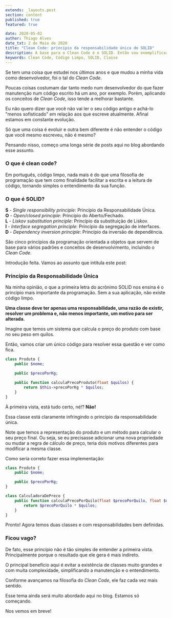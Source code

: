 ```yaml
---
extends: _layouts.post
section: content
published: true
featured: true

date: 2020-05-02
author: Thiago Alves
date_txt: 2 de Maio de 2020
title: "Clean Code: princípio da responsabilidade única do SOLID"
description: A base para o Clean Code é o SOLID. Então vou exemplificar o que a primeira letra do acrônimo ensina.
keywords: Clean Code, Código Limpo, SOLID, Classe
---
```


Se tem uma coisa que estudei nos últimos anos e que mudou a minha vida como desenvolvedor, foi o tal do _Clean Code_.

Poucas coisas costumam dar tanto medo num desenvolvedor do que fazer manutenção num código escrito há um ano, por exemplo. Porém, aplicando os conceitos de _Clean Code_, isso tende a melhorar bastante.

Eu não quero dizer que você não vai ler o seu código antigo e achá-lo "menos sofisticado" em relação aos que escreve atualmente. Afinal estamos em constante evolução. 

Só que uma coisa é evoluir e outra bem diferente é não entender o código que você mesmo escreveu, não é mesmo?

Pensando nisso, começo uma longa série de posts aqui no blog abordando esse assunto.

### O que é clean code?

Em português, código limpo, nada mais é do que uma filosofia de programação que tem como finalidade facilitar a escrita e a leitura de código, tornando simples o entendimento da sua função.

### O que é SOLID?

**S** - _Single responsibility principle_: Princípio da Responsabilidade Única. <br>
**O** - _Open/closed principle_: Princípio do Aberto/Fechado. <br>
**L** - _Liskov substitution principle_: Princípio da substituição de Liskov. <br>
**I** - _Interface segregation principle_: Princípio da segregação de interfaces. <br>
**D** - _Dependency inversion principle_: Princípio da inversão de dependência. 

São cinco princípios da programação orientada a objetos que servem de base para vários padrões e conceitos de desenvolvimento, incluindo o _Clean Code_.

Introdução feita. Vamos ao assunto que intitula este post:

### Princípio da Responsabilidade Única

Na minha opinião, o que a primeira letra do 
acrônimo SOLID nos ensina é o princípio mais importante da programação. Sem a sua aplicação, não existe código limpo.

**Uma classe deve ter apenas uma responsabilidade, uma razão de existir, resolver um problema e, não menos importante, um motivo para ser alterada.**

Imagine que temos um sistema que calcula o preço do produto com base no seu peso em quilos. 

Então, vamos criar um único código para resolver essa questão e ver como fica.

```php
class Produto {
    public $nome;

    public $precoPorKg;

    public function calculaPrecoProduto(float $quilos) {
        return $this->precoPorKg * $quilos;
    }
}
```

À primeira vista, está tudo certo, né!? **Não!**

Essa classe está claramente infringindo o princípio da responsabilidade única.

Note que temos a representação do produto e um método para calcular o seu preço final. Ou seja, se eu precisasse adicionar uma nova propriedade ou mudar a regra de cálculo de preço, teria dois motivos diferentes para modificar a mesma classe.

Como seria correto fazer essa implementação:

```php
class Produto {
    public $nome;

    public $precoPorKg;
}

class CalculadoraDePreco {
    public function calculaPrecoPorQuilo(float $precoPorQuilo, float $quilos) {
        return $precoPorQuilo * $quilos;
    }
}
```

Pronto! Agora temos duas classes e com responsabilidades bem definidas.

### Ficou vago?

De fato, esse princípio não é tão simples de entender a primeira vista. Principalmente porque o resultado que ele gera é mais indireto. 

O principal benefício aqui é evitar a existência de classes muito grandes e com muita complexidade, simplificando a manutenção e o entendimento. 

Conforme avançamos na filosofia do _Clean Code_, ele faz cada vez mais sentido. 

Esse tema ainda será muito abordado aqui no blog. Estamos só começando.

Nos vemos em breve!